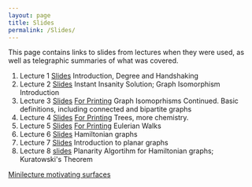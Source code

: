 ```yaml
---
layout: page
title: Slides
permalink: /Slides/
---
```


This page contains links to slides from lectures when they were used, as well as telegraphic summaries of what was covered.

1. Lecture 1 [Slides](../Slides/Lecture1.html) Introduction, Degree and Handshaking
2. Lecture 2 [Slides](../Slides/Lecture2.html) Instant Insanity Solution; Graph Isomorphism Introduction
3. Lecture 3 [Slides](../Slides/Lecture3.pdf) [For Printing](print_Lecture3.pdf) Graph Isomoprhisms Continued.  Basic definitions, including connected and bipartite graphs
4. Lecture 4 [Slides](../Slides/Lecture4.pdf) [For Printing](print_Lecture4.pdf) Trees, more chemistry.
5. Lecture 5 [Slides](../Slides/Lecture5.pdf) [For Printing](print_Lecture5.pdf) Eulerian Walks
6. Lecture 6 [Slides](../Slides/Lecture6.pdf)  Hamiltonian graphs
7. Lecture 7 [Slides](../Slides/Lecture7.pdf) Introduction to planar graphs
8. Lecture 8 [slides](../Slides/Lecture8.pdf) Planarity Algortihm for Hamiltonian graphs; Kuratowski's Theorem 


[Minilecture motivating surfaces](../Slides/SurfacesIntro.html)

